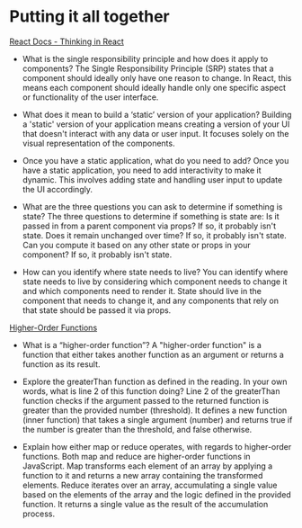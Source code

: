 # Putting it all together

[React Docs - Thinking in React](https://react.dev/learn/thinking-in-react)
- What is the single responsibility principle and how does it apply to components?
The Single Responsibility Principle (SRP) states that a component should ideally only have one reason to change. In React, this means each component should ideally handle only one specific aspect or functionality of the user interface.

- What does it mean to build a ‘static’ version of your application?
Building a 'static' version of your application means creating a version of your UI that doesn't interact with any data or user input. It focuses solely on the visual representation of the components.

- Once you have a static application, what do you need to add?
Once you have a static application, you need to add interactivity to make it dynamic. This involves adding state and handling user input to update the UI accordingly.

- What are the three questions you can ask to determine if something is state?
The three questions to determine if something is state are:
Is it passed in from a parent component via props? If so, it probably isn't state.
Does it remain unchanged over time? If so, it probably isn't state.
Can you compute it based on any other state or props in your component? If so, it probably isn't state.

- How can you identify where state needs to live?
You can identify where state needs to live by considering which component needs to change it and which components need to render it. State should live in the component that needs to change it, and any components that rely on that state should be passed it via props.

[Higher-Order Functions](https://eloquentjavascript.net/05_higher_order.html#h_xxCc98lOBK)
- What is a “higher-order function”?
A "higher-order function" is a function that either takes another function as an argument or returns a function as its result.

- Explore the greaterThan function as defined in the reading. In your own words, what is line 2 of this function doing?
Line 2 of the greaterThan function checks if the argument passed to the returned function is greater than the provided number (threshold). It defines a new function (inner function) that takes a single argument (number) and returns true if the number is greater than the threshold, and false otherwise.

- Explain how either map or reduce operates, with regards to higher-order functions.
Both map and reduce are higher-order functions in JavaScript. Map transforms each element of an array by applying a function to it and returns a new array containing the transformed elements. Reduce iterates over an array, accumulating a single value based on the elements of the array and the logic defined in the provided function. It returns a single value as the result of the accumulation process.


